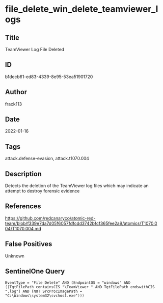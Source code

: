 # file_delete_win_delete_teamviewer_logs

## Title
TeamViewer Log File Deleted

## ID
b1decb61-ed83-4339-8e95-53ea51901720

## Author
frack113

## Date
2022-01-16

## Tags
attack.defense-evasion, attack.t1070.004

## Description
Detects the deletion of the TeamViewer log files which may indicate an attempt to destroy forensic evidence

## References
https://github.com/redcanaryco/atomic-red-team/blob/f339e7da7d05f6057fdfcdd3742bfcf365fee2a9/atomics/T1070.004/T1070.004.md

## False Positives
Unknown

## SentinelOne Query
```
EventType = "File Delete" AND (EndpointOS = "windows" AND ((TgtFilePath containsCIS "\TeamViewer_" AND TgtFilePath endswithCIS ".log") AND (NOT SrcProcImagePath = "C:\Windows\system32\svchost.exe")))

```
